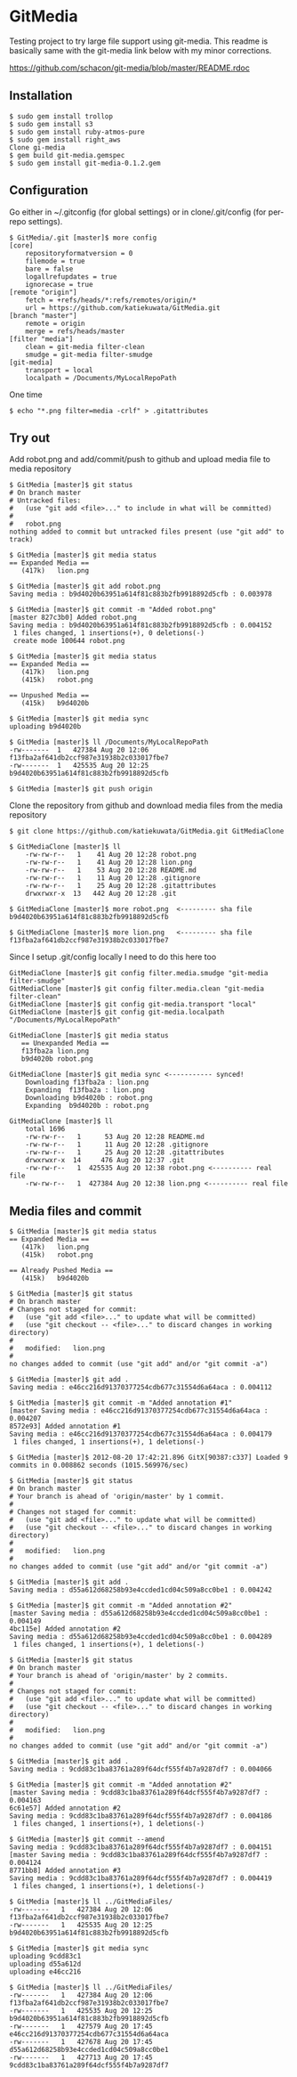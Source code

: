 GitMedia
========

Testing project to try large file support using git-media.
This readme is basically same with the git-media link below with my minor corrections.

https://github.com/schacon/git-media/blob/master/README.rdoc

Installation
------------
    $ sudo gem install trollop
    $ sudo gem install s3
    $ sudo gem install ruby-atmos-pure
    $ sudo gem install right_aws
    Clone gi-media
    $ gem build git-media.gemspec
    $ sudo gem install git-media-0.1.2.gem

Configuration
-------------
Go either in ~/.gitconfig (for global settings) or in clone/.git/config (for per-repo settings).

    $ GitMedia/.git [master]$ more config 
    [core]
        repositoryformatversion = 0
        filemode = true
        bare = false
        logallrefupdates = true
        ignorecase = true
    [remote "origin"]
        fetch = +refs/heads/*:refs/remotes/origin/*
        url = https://github.com/katiekuwata/GitMedia.git
    [branch "master"]
        remote = origin
        merge = refs/heads/master
    [filter "media"]
        clean = git-media filter-clean
        smudge = git-media filter-smudge
    [git-media]
        transport = local
        localpath = /Documents/MyLocalRepoPath

One time

    $ echo "*.png filter=media -crlf" > .gitattributes

Try out
-------
Add robot.png and add/commit/push to github and upload media file to media repository

    $ GitMedia [master]$ git status
    # On branch master
    # Untracked files:
    #   (use "git add <file>..." to include in what will be committed)
    #
    #	robot.png
    nothing added to commit but untracked files present (use "git add" to track)
    
    $ GitMedia [master]$ git media status
    == Expanded Media ==
       (417k)   lion.png

    $ GitMedia [master]$ git add robot.png
    Saving media : b9d4020b63951a614f81c883b2fb9918892d5cfb : 0.003978

    $ GitMedia [master]$ git commit -m "Added robot.png"
    [master 827c3b0] Added robot.png
    Saving media : b9d4020b63951a614f81c883b2fb9918892d5cfb : 0.004152
     1 files changed, 1 insertions(+), 0 deletions(-)
     create mode 100644 robot.png

    $ GitMedia [master]$ git media status
    == Expanded Media ==
       (417k)   lion.png
       (415k)   robot.png

    == Unpushed Media ==
       (415k)   b9d4020b

    $ GitMedia [master]$ git media sync
    uploading b9d4020b

    $ GitMedia [master]$ ll /Documents/MyLocalRepoPath
    -rw-------  1   427384 Aug 20 12:06 f13fba2af641db2ccf987e31938b2c033017fbe7
    -rw-------  1   425535 Aug 20 12:25 b9d4020b63951a614f81c883b2fb9918892d5cfb

    $ GitMedia [master]$ git push origin 
    
Clone the repository from github and download media files from the media repository

    $ git clone https://github.com/katiekuwata/GitMedia.git GitMediaClone

    $ GitMediaClone [master]$ ll
        -rw-rw-r--   1    41 Aug 20 12:28 robot.png
	    -rw-rw-r--   1    41 Aug 20 12:28 lion.png
	    -rw-rw-r--   1    53 Aug 20 12:28 README.md
	    -rw-rw-r--   1    11 Aug 20 12:28 .gitignore
	    -rw-rw-r--   1    25 Aug 20 12:28 .gitattributes
	    drwxrwxr-x  13   442 Aug 20 12:28 .git

    $ GitMediaClone [master]$ more robot.png  <--------- sha file
    b9d4020b63951a614f81c883b2fb9918892d5cfb
	
    $ GitMediaClone [master]$ more lion.png   <--------- sha file
    f13fba2af641db2ccf987e31938b2c033017fbe7
	
Since I setup .git/config locally I need to do this here too

    GitMediaClone [master]$ git config filter.media.smudge "git-media filter-smudge"
    GitMediaClone [master]$ git config filter.media.clean "git-media filter-clean"
    GitMediaClone [master]$ git config git-media.transport "local"
    GitMediaClone [master]$ git config git-media.localpath "/Documents/MyLocalRepoPath"

    GitMediaClone [master]$ git media status
       == Unexpanded Media ==
       f13fba2a lion.png
       b9d4020b robot.png

    GitMediaClone [master]$ git media sync <----------- synced!
    	Downloading f13fba2a : lion.png
    	Expanding  f13fba2a : lion.png
    	Downloading b9d4020b : robot.png
    	Expanding  b9d4020b : robot.png

    GitMediaClone [master]$ ll
    	total 1696
    	-rw-rw-r--   1      53 Aug 20 12:28 README.md
    	-rw-rw-r--   1      11 Aug 20 12:28 .gitignore
    	-rw-rw-r--   1      25 Aug 20 12:28 .gitattributes
    	drwxrwxr-x  14     476 Aug 20 12:37 .git
    	-rw-rw-r--   1  425535 Aug 20 12:38 robot.png <---------- real file
    	-rw-rw-r--   1  427384 Aug 20 12:38 lion.png <---------- real file

Media files and commit
----------------------
    $ GitMedia [master]$ git media status
    == Expanded Media ==
       (417k)   lion.png
       (415k)   robot.png

    == Already Pushed Media ==
       (415k)   b9d4020b

    $ GitMedia [master]$ git status
    # On branch master
    # Changes not staged for commit:
    #   (use "git add <file>..." to update what will be committed)
    #   (use "git checkout -- <file>..." to discard changes in working directory)
    #
    #	modified:   lion.png
    #
    no changes added to commit (use "git add" and/or "git commit -a")

    $ GitMedia [master]$ git add .
    Saving media : e46cc216d91370377254cdb677c31554d6a64aca : 0.004112

    $ GitMedia [master]$ git commit -m "Added annotation #1"
    [master Saving media : e46cc216d91370377254cdb677c31554d6a64aca : 0.004207
    8572e93] Added annotation #1
    Saving media : e46cc216d91370377254cdb677c31554d6a64aca : 0.004179
     1 files changed, 1 insertions(+), 1 deletions(-)

    $ GitMedia [master]$ 2012-08-20 17:42:21.896 GitX[90387:c337] Loaded 9 commits in 0.008862 seconds (1015.569976/sec)

    $ GitMedia [master]$ git status
    # On branch master
    # Your branch is ahead of 'origin/master' by 1 commit.
    #
    # Changes not staged for commit:
    #   (use "git add <file>..." to update what will be committed)
    #   (use "git checkout -- <file>..." to discard changes in working directory)
    #
    #	modified:   lion.png
    #
    no changes added to commit (use "git add" and/or "git commit -a")

    $ GitMedia [master]$ git add .
    Saving media : d55a612d68258b93e4ccded1cd04c509a8cc0be1 : 0.004242

    $ GitMedia [master]$ git commit -m "Added annotation #2"
    [master Saving media : d55a612d68258b93e4ccded1cd04c509a8cc0be1 : 0.004149
    4bc115e] Added annotation #2
    Saving media : d55a612d68258b93e4ccded1cd04c509a8cc0be1 : 0.004289
     1 files changed, 1 insertions(+), 1 deletions(-)

    $ GitMedia [master]$ git status
    # On branch master
    # Your branch is ahead of 'origin/master' by 2 commits.
    #
    # Changes not staged for commit:
    #   (use "git add <file>..." to update what will be committed)
    #   (use "git checkout -- <file>..." to discard changes in working directory)
    #
    #	modified:   lion.png
    #
    no changes added to commit (use "git add" and/or "git commit -a")

    $ GitMedia [master]$ git add .
    Saving media : 9cdd83c1ba83761a289f64dcf555f4b7a9287df7 : 0.004066

    $ GitMedia [master]$ git commit -m "Added annotation #2"
    [master Saving media : 9cdd83c1ba83761a289f64dcf555f4b7a9287df7 : 0.004163
    6c61e57] Added annotation #2
    Saving media : 9cdd83c1ba83761a289f64dcf555f4b7a9287df7 : 0.004186
     1 files changed, 1 insertions(+), 1 deletions(-)

    $ GitMedia [master]$ git commit --amend
    Saving media : 9cdd83c1ba83761a289f64dcf555f4b7a9287df7 : 0.004151
    [master Saving media : 9cdd83c1ba83761a289f64dcf555f4b7a9287df7 : 0.004124
    8771bb8] Added annotation #3
    Saving media : 9cdd83c1ba83761a289f64dcf555f4b7a9287df7 : 0.004419
     1 files changed, 1 insertions(+), 1 deletions(-)

    $ GitMedia [master]$ ll ../GitMediaFiles/
    -rw-------   1   427384 Aug 20 12:06 f13fba2af641db2ccf987e31938b2c033017fbe7
    -rw-------   1   425535 Aug 20 12:25 b9d4020b63951a614f81c883b2fb9918892d5cfb

    $ GitMedia [master]$ git media sync
    uploading 9cdd83c1
    uploading d55a612d
    uploading e46cc216

    $ GitMedia [master]$ ll ../GitMediaFiles/
    -rw-------   1   427384 Aug 20 12:06 f13fba2af641db2ccf987e31938b2c033017fbe7
    -rw-------   1   425535 Aug 20 12:25 b9d4020b63951a614f81c883b2fb9918892d5cfb
    -rw-------   1   427579 Aug 20 17:45 e46cc216d91370377254cdb677c31554d6a64aca
    -rw-------   1   427678 Aug 20 17:45 d55a612d68258b93e4ccded1cd04c509a8cc0be1
    -rw-------   1   427713 Aug 20 17:45 9cdd83c1ba83761a289f64dcf555f4b7a9287df7

